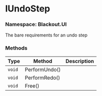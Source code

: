 # IUndoStep
### Namespace: Blackout.UI


The bare requirements for an undo step

 ### Methods
| Type | Method | Description |
| --- | --- | --- |
| `void` | PerformUndo() |  |
| `void` | PerformRedo() |  |
| `void` | Free() |  |
